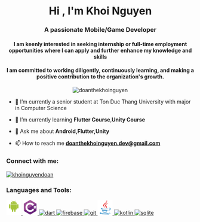 
<h1 align="center">Hi , I'm Khoi Nguyen </h1>
<h3 align="center">A passionate Mobile/Game Developer</h3>
<h4 align="center">I am keenly interested in seeking internship or full-time employment opportunities where I can apply and further enhance my knowledge and skills</h3>
<h4 align="center">I am committed to working diligently, continuously learning, and making a positive contribution to the organization's growth.</h3>


<p align="center"> <img src="https://komarev.com/ghpvc/?username=doanthekhoinguyen&label=Profile%20views&color=0e75b6&style=flat" alt="doanthekhoinguyen" /> </p>

- 🔭 I’m currently a senior student at Ton Duc Thang University with  major in Computer Science 

- 🌱 I’m currently learning **Flutter Course**,**Unity Course**

- 💬 Ask me about **Android,Flutter,Unity**

- 📫 How to reach me **doanthekhoinguyen.dev@gmail.com**


<h3 align="left">Connect with me:</h3>
<p align="left">
<a href="https://linkedin.com/in/khoinguyendoan" target="blank"><img align="center" src="https://raw.githubusercontent.com/rahuldkjain/github-profile-readme-generator/master/src/images/icons/Social/linked-in-alt.svg" alt="khoinguyendoan" height="30" width="40" /></a>
</p>

<h3 align="left">Languages and Tools:</h3>
<p align="left"> <a href="https://developer.android.com" target="_blank" rel="noreferrer"> <img src="https://raw.githubusercontent.com/devicons/devicon/master/icons/android/android-original-wordmark.svg" alt="android" width="40" height="40"/> </a> <a href="https://www.w3schools.com/cs/" target="_blank" rel="noreferrer"> <img src="https://raw.githubusercontent.com/devicons/devicon/master/icons/csharp/csharp-original.svg" alt="csharp" width="40" height="40"/> </a> <a href="https://dart.dev" target="_blank" rel="noreferrer"> <img src="https://www.vectorlogo.zone/logos/dartlang/dartlang-icon.svg" alt="dart" width="40" height="40"/> </a> <a href="https://firebase.google.com/" target="_blank" rel="noreferrer"> <img src="https://www.vectorlogo.zone/logos/firebase/firebase-icon.svg" alt="firebase" width="40" height="40"/> </a> <a href="https://git-scm.com/" target="_blank" rel="noreferrer"> <img src="https://www.vectorlogo.zone/logos/git-scm/git-scm-icon.svg" alt="git" width="40" height="40"/> </a> <a href="https://www.java.com" target="_blank" rel="noreferrer"> <img src="https://raw.githubusercontent.com/devicons/devicon/master/icons/java/java-original.svg" alt="java" width="40" height="40"/> </a> <a href="https://kotlinlang.org" target="_blank" rel="noreferrer"> <img src="https://www.vectorlogo.zone/logos/kotlinlang/kotlinlang-icon.svg" alt="kotlin" width="40" height="40"/> </a> <a href="https://www.sqlite.org/" target="_blank" rel="noreferrer"> <img src="https://www.vectorlogo.zone/logos/sqlite/sqlite-icon.svg" alt="sqlite" width="40" height="40"/> </a> </p>
